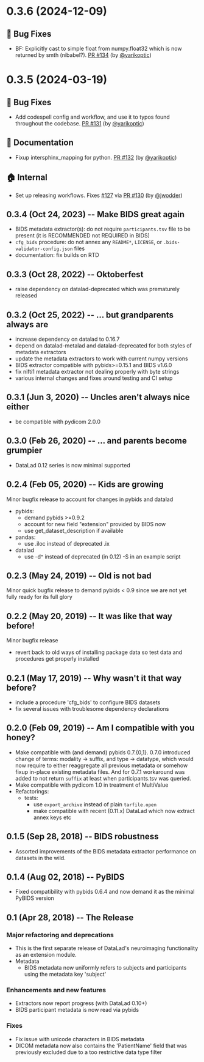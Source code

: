 
<a id='changelog-0.3.6'></a>
# 0.3.6 (2024-12-09)

## 🐛 Bug Fixes

- BF: Explicitly cast to simple float from numpy.float32 which is now returned by smth (nibabel?).  [PR #134](https://github.com/datalad/datalad-neuroimaging/pull/134) (by [@yarikoptic](https://github.com/yarikoptic))

<a id='changelog-0.3.5'></a>
# 0.3.5 (2024-03-19)

## 🐛 Bug Fixes

- Add codespell config and workflow, and use it to typos found throughout the codebase.  [PR #131](https://github.com/datalad/datalad-neuroimaging/pull/131) (by [@yarikoptic](https://github.com/yarikoptic))

## 📝 Documentation

- Fixup intersphinx_mapping for python.  [PR #132](https://github.com/datalad/datalad-neuroimaging/pull/132) (by [@yarikoptic](https://github.com/yarikoptic))

## 🏠 Internal

- Set up releasing workflows.  Fixes [#127](https://github.com/datalad/datalad-neuroimaging/issues/127) via [PR #130](https://github.com/datalad/datalad-neuroimaging/pull/130) (by [@jwodder](https://github.com/jwodder))
## 0.3.4 (Oct 24, 2023) -- Make BIDS great again

- BIDS metadata extractor(s): do not require `participants.tsv` file to be present
  (it is RECOMMENDED not REQUIRED in BIDS)
- `cfg_bids` procedure: do not annex any `README*`, `LICENSE`, or
  `.bids-validator-config.json` files
- documentation: fix builds on RTD

## 0.3.3 (Oct 28, 2022) -- Oktoberfest

- raise dependency on datalad-deprecated which was prematurely released

## 0.3.2 (Oct 25, 2022) -- ... but grandparents always are

- increase dependency on datalad to 0.16.7
- depend on datalad-metalad and datalad-deprecated for both styles of metadata
  extractors
- update the metadata extractors to work with current numpy versions
- BIDS extractor compatible with pybids>=0.15.1 and BIDS v1.6.0
- fix nifti1 metadata extractor not dealing properly with byte strings
- various internal changes and fixes around testing and CI setup

## 0.3.1 (Jun 3, 2020) -- Uncles aren't always nice either

- be compatible with pydicom 2.0.0

## 0.3.0 (Feb 26, 2020) -- ... and parents become grumpier

- DataLad 0.12 series is now minimal supported

## 0.2.4 (Feb 05, 2020) -- Kids are growing

Minor bugfix release to account for changes in pybids and datalad

- pybids:
  - demand pybids >=0.9.2
  - account for new field  "extension" provided by BIDS now
  - use get_dataset_description if available
- pandas:
  - use .iloc instead of deprecated .ix
- datalad
  - use -d^ instead of deprecated (in 0.12) -S in an example script

## 0.2.3 (May 24, 2019) -- Old is not bad

Minor quick bugfix release to demand pybids < 0.9 since we are not yet fully
ready for its full glory

## 0.2.2 (May 20, 2019) -- It was like that way before!

Minor bugfix release
- revert back to old ways of installing package data so test data and procedures
  get properly installed

## 0.2.1 (May 17, 2019) -- Why wasn't it that way before?

- include a procedure 'cfg_bids' to configure BIDS datasets
- fix several issues with troublesome dependency declarations

## 0.2.0 (Feb 09, 2019) -- Am I compatible with you honey?

- Make compatible with (and demand) pybids 0.7.{0,1}.  0.7.0 introduced
  change of terms: modality -> suffix, and type -> datatype, which would now
  require to either reaggregate all previous metadata or somehow fixup
  in-place existing metadata files. And for 0.7.1 workaround was added to
  not return `suffix` at least when participants.tsv was queried.
- Make compatible with pydicom 1.0 in treatment of MultiValue
- Refactorings:
  - tests: 
    - use `export_archive` instead of plain `tarfile.open`
    - make compatible with recent (0.11.x) DataLad which now extract annex
      keys etc

## 0.1.5 (Sep 28, 2018) -- BIDS robustness

- Assorted improvements of the BIDS metadata extractor performance on datasets
  in the wild.

## 0.1.4 (Aug 02, 2018) -- PyBIDS

- Fixed compatibility with pybids 0.6.4 and now demand it as the minimal
  PyBIDS version

## 0.1 (Apr 28, 2018) -- The Release

### Major refactoring and deprecations

- This is the first separate release of DataLad's neuroimaging functionality as an
  extension module.
- Metadata
  - BIDS metadata now uniformly refers to subjects and participants using the
    metadata key 'subject' 

### Enhancements and new features

- Extractors now report progress (with DataLad 0.10+)
- BIDS participant metadata is now read via pybids

### Fixes

- Fix issue with unicode characters in BIDS metadata
- DICOM metadata now also contains the 'PatientName' field that was previously
  excluded due to a too restrictive data type filter
